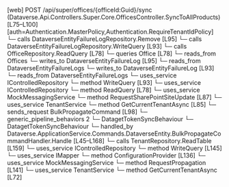 [web] POST /api/super/offices/{officeId:Guid}/sync  (Dataverse.Api.Controllers.Super.Core.OfficesController.SyncToAllProducts)  [L75–L100] [auth=Authentication.MasterPolicy,Authentication.RequireTenantIdPolicy]
  └─ calls DataverseEntityFailureLogRepository.Remove [L95]
  └─ calls DataverseEntityFailureLogRepository.WriteQuery [L93]
  └─ calls OfficeRepository.ReadQuery [L78]
  └─ queries Office [L78]
    └─ reads_from Offices
  └─ writes_to DataverseEntityFailureLog [L95]
    └─ reads_from DataverseEntityFailureLogs
  └─ writes_to DataverseEntityFailureLog [L93]
    └─ reads_from DataverseEntityFailureLogs
  └─ uses_service IControlledRepository<DataverseEntityFailureLog>
    └─ method WriteQuery [L93]
  └─ uses_service IControlledRepository<Office>
    └─ method ReadQuery [L78]
  └─ uses_service MockMessagingService
    └─ method RequestSharePointSiteUpdate [L87]
  └─ uses_service TenantService
    └─ method GetCurrentTenantAsync [L85]
  └─ sends_request BulkPropagateCommand [L98]
    └─ generic_pipeline_behaviors 2
      └─ DatagetTokenSyncBehaviour
      └─ DatagetTokenSyncBehaviour
    └─ handled_by Dataverse.ApplicationService.Commands.DataverseEntity.BulkPropagateCommandHandler.Handle [L45–L168]
      └─ calls TenantRepository.ReadTable [L159]
      └─ uses_service IControlledRepository<DataverseEntityFailureLog>
        └─ method WriteQuery [L145]
      └─ uses_service IMapper
        └─ method ConfigurationProvider [L136]
      └─ uses_service MockMessagingService
        └─ method RequestPropagation [L141]
      └─ uses_service TenantService
        └─ method GetCurrentTenantAsync [L72]

